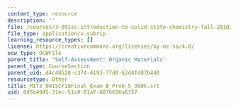 ```yaml
---
content_type: resource
description: ''
file: /courses/3-091sc-introduction-to-solid-state-chemistry-fall-2010/0d5b494531ec51c881a76076616a6157_MIT3_091SCF10Final_Exam_B_Prob_5_300k.vtt
file_type: application/x-subrip
learning_resource_types: []
license: https://creativecommons.org/licenses/by-nc-sa/4.0/
ocw_type: OCWFile
parent_title: 'Self-Assessment: Organic Materials'
parent_type: CourseSection
parent_uid: d4c48520-c374-4193-77d0-62d4fd87b4d0
resourcetype: Other
title: MIT3_091SCF10Final_Exam_B_Prob_5_300k.srt
uid: 0d5b4945-31ec-51c8-81a7-6076616a6157
---
```

